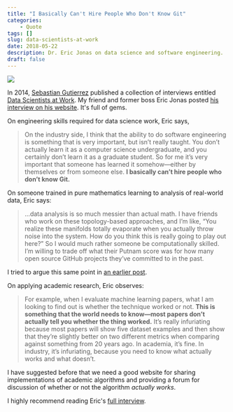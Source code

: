 ```yaml
---
title: "I Basically Can't Hire People Who Don't Know Git"
categories:
    - Quote
tags: []
slug: data-scientists-at-work
date: 2018-05-22
description: Dr. Eric Jonas on data science and software engineering.
draft: false
---
```


<a href="https://www.amazon.com/Data-Scientists-Work-Sebastian-Gutierrez/dp/1430265981/ref=as_li_ss_il?ie=UTF8&qid=1526993204&sr=8-1&keywords=data+scientists+at+work&linkCode=li3&tag=dothopper-20&linkId=a70ac620890835586f99a1e775db4d86" target="_blank"><img border="0" src="//ws-na.amazon-adsystem.com/widgets/q?_encoding=UTF8&ASIN=1430265981&Format=_SL250_&ID=AsinImage&MarketPlace=US&ServiceVersion=20070822&WS=1&tag=dothopper-20" ></a><img src="https://ir-na.amazon-adsystem.com/e/ir?t=dothopper-20&l=li3&o=1&a=1430265981" width="1" height="1" border="0" alt="" style="border:none !important; margin:0px !important;" />

In 2014, [Sebastian Gutierrez](https://twitter.com/seb_g) published a collection of interviews entitled [Data Scientists at Work](https://amzn.to/2Lo0A7s). My friend and former boss Eric Jonas posted [his interview on his website](http://ericjonas.com/datascientistsatwork.html). It's full of gems.

On engineering skills required for data science work, Eric says,

> On the industry side, I think that the ability to do software engineering is something that is very important, but isn’t really taught. You don’t actually learn it as a computer science undergraduate, and you certainly don’t learn it as a graduate student. So for me it’s very important that someone has learned it somehow—either by themselves or from someone else. __I basically can’t hire people who don’t know Git.__

On someone trained in pure mathematics learning to analysis of real-world data, Eric says:

> ...data analysis is so much messier than actual math. I have friends who work on these topology-based approaches, and I’m like, “You realize these manifolds totally evaporate when you actually throw noise into the system. How do you think this is really going to play out here?” So I would much rather someone be computationally skilled. I’m willing to trade off what their Putnam score was for how many open source GitHub projects they’ve committed to in the past.

I tried to argue this same point in [an earlier post](/how/).

On applying academic research, Eric observes:

> For example, when I evaluate machine learning papers, what I am looking to find out is whether the technique worked or not. __This is something that the world needs to know—most papers don’t actually tell you whether the thing worked.__ It’s really infuriating because most papers will show five dataset examples and then show that they’re slightly better on two different metrics when comparing against something from 20 years ago. In academia, it’s fine. In industry, it’s infuriating, because you need to know what actually works and what doesn’t.

I have suggested before that we need a good website for sharing implementations of academic algorithms and providing a forum for discussion of whether or not the algorithm _actually works_.

I highly recommend reading Eric's [full interview](http://ericjonas.com/datascientistsatwork.html).
